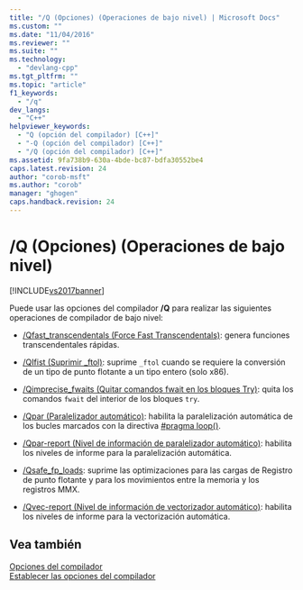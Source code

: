 ```yaml
---
title: "/Q (Opciones) (Operaciones de bajo nivel) | Microsoft Docs"
ms.custom: ""
ms.date: "11/04/2016"
ms.reviewer: ""
ms.suite: ""
ms.technology: 
  - "devlang-cpp"
ms.tgt_pltfrm: ""
ms.topic: "article"
f1_keywords: 
  - "/q"
dev_langs: 
  - "C++"
helpviewer_keywords: 
  - "Q (opción del compilador) [C++]"
  - "-Q (opción del compilador) [C++]"
  - "/Q (opción del compilador) [C++]"
ms.assetid: 9fa738b9-630a-4bde-bc87-bdfa30552be4
caps.latest.revision: 24
author: "corob-msft"
ms.author: "corob"
manager: "ghogen"
caps.handback.revision: 24
---
```

# /Q (Opciones) (Operaciones de bajo nivel)
[!INCLUDE[vs2017banner](../../assembler/inline/includes/vs2017banner.md)]

Puede usar las opciones del compilador **\/Q** para realizar las siguientes operaciones de compilador de bajo nivel:  
  
-   [\/Qfast\_transcendentals \(Force Fast Transcendentals\)](../../build/reference/qfast-transcendentals-force-fast-transcendentals.md): genera funciones transcendentales rápidas.  
  
-   [\/QIfist \(Suprimir \_ftol\)](../../build/reference/qifist-suppress-ftol.md): suprime `_ftol` cuando se requiere la conversión de un tipo de punto flotante a un tipo entero \(solo x86\).  
  
-   [\/Qimprecise\_fwaits \(Quitar comandos fwait en los bloques Try\)](../../build/reference/qimprecise-fwaits-remove-fwaits-inside-try-blocks.md): quita los comandos `fwait` del interior de los bloques `try`.  
  
-   [\/Qpar \(Paralelizador automático\)](../../build/reference/qpar-auto-parallelizer.md): habilita la paralelización automática de los bucles marcados con la directiva [\#pragma loop\(\)](../../preprocessor/loop.md).  
  
-   [\/Qpar\-report \(Nivel de información de paralelizador automático\)](../../build/reference/qpar-report-auto-parallelizer-reporting-level.md): habilita los niveles de informe para la paralelización automática.  
  
-   [\/Qsafe\_fp\_loads](../../build/reference/qsafe-fp-loads.md): suprime las optimizaciones para las cargas de Registro de punto flotante y para los movimientos entre la memoria y los registros MMX.  
  
-   [\/Qvec\-report \(Nivel de información de vectorizador automático\)](../../build/reference/qvec-report-auto-vectorizer-reporting-level.md): habilita los niveles de informe para la vectorización automática.  
  
## Vea también  
 [Opciones del compilador](../../build/reference/compiler-options.md)   
 [Establecer las opciones del compilador](../../build/reference/setting-compiler-options.md)